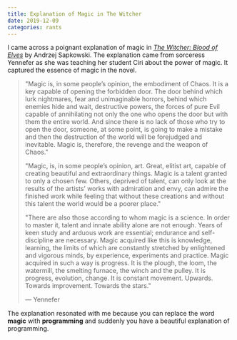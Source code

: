 ```yaml
---
title: Explanation of Magic in The Witcher
date: 2019-12-09
categories: rants
---
```


I came across a poignant explanation of magic in <cite><a href="https://www.amazon.com/Blood-Elves-Witcher-Book-1-ebook/dp/B00276HAEY/ref=sr_1_2?crid=3KTRRCM2O4GMC&keywords=the+witcher+blood+of+elves&qid=1574995050&sprefix=the+witcher+blood+of%2Caps%2C318&sr=8-2">The Witcher: Blood of Elves</a></cite> by Andrzej Sapkowski. The explanation came from sorceress Yennefer as she was teaching her student Ciri about the power of magic. It captured the essence of magic in the novel.

> "Magic is, in some people’s opinion, the embodiment of Chaos. It is a key capable of opening the forbidden door. The door behind which lurk nightmares, fear and unimaginable horrors, behind which enemies hide and wait, destructive powers, the forces of pure Evil capable of annihilating not only the one who opens the door but with them the entire world. And since there is no lack of those who try to open the door, someone, at some point, is going to make a mistake and then the destruction of the world will be forejudged and inevitable. Magic is, therefore, the revenge and the weapon of Chaos."
>
> "Magic, is, in some people’s opinion, art. Great, elitist art, capable of creating beautiful and extraordinary things. Magic is a talent granted to only a chosen few. Others, deprived of talent, can only look at the results of the artists’ works with admiration and envy, can admire the finished work while feeling that without these creations and without this talent the world would be a poorer place."
>
> "There are also those according to whom magic is a science. In order to master it, talent and innate ability alone are not enough. Years of keen study and arduous work are essential; endurance and self-discipline are necessary. Magic acquired like this is knowledge, learning, the limits of which are constantly stretched by enlightened and vigorous minds, by experience, experiments and practice. Magic acquired in such a way is progress. It is the plough, the loom, the watermill, the smelting furnace, the winch and the pulley. It is progress, evolution, change. It is constant movement. Upwards. Towards improvement. Towards the stars."
>
> &mdash; Yennefer

The explanation resonated with me because you can replace the word **magic** with **programming** and suddenly you have a beautiful explanation of programming. 